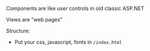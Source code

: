 Components are like user controls in old classic ASP.NET

Views are "web pages"

Structure:
* Put your css, javascript, fonts in `/index.html`
